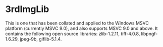# 3rdImgLib
This is one that has been collated and applied to the WIndows MSVC platform (currently MSVC 9.0), and also supports MSVC 9.0 and above. It contains the following open source libraries: zlib-1.2.11, tiff-4.0.8, libpngf-1.6.29, jpeg-9b, giflib-5.1.4.
